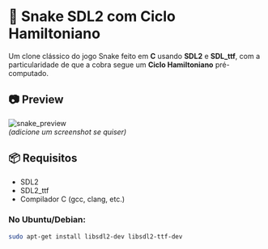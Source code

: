 # 🐍 Snake SDL2 com Ciclo Hamiltoniano

Um clone clássico do jogo Snake feito em **C** usando **SDL2** e **SDL_ttf**, com a particularidade de que a cobra segue um **Ciclo Hamiltoniano** pré-computado.

## 📷 Preview

![snake_preview](preview.png)  
*(adicione um screenshot se quiser)*

## 📦 Requisitos

- SDL2
- SDL2_ttf
- Compilador C (gcc, clang, etc.)

### No Ubuntu/Debian:

```bash
sudo apt-get install libsdl2-dev libsdl2-ttf-dev
